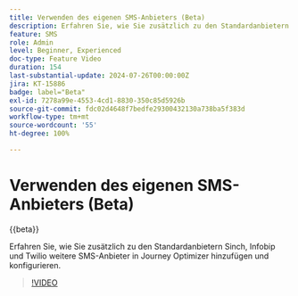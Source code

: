 ```yaml
---
title: Verwenden des eigenen SMS-Anbieters (Beta)
description: Erfahren Sie, wie Sie zusätzlich zu den Standardanbietern Sinch, Infobip und Twilio weitere SMS-Anbieter in Journey Optimizer hinzufügen und konfigurieren.
feature: SMS
role: Admin
level: Beginner, Experienced
doc-type: Feature Video
duration: 154
last-substantial-update: 2024-07-26T00:00:00Z
jira: KT-15886
badge: label="Beta"
exl-id: 7278a99e-4553-4cd1-8830-350c85d5926b
source-git-commit: fdc02d4648f7bedfe29300432130a738ba5f383d
workflow-type: tm+mt
source-wordcount: '55'
ht-degree: 100%

---
```


# Verwenden des eigenen SMS-Anbieters (Beta)

{{beta}}

Erfahren Sie, wie Sie zusätzlich zu den Standardanbietern Sinch, Infobip und Twilio weitere SMS-Anbieter in Journey Optimizer hinzufügen und konfigurieren.

>[!VIDEO](https://video.tv.adobe.com/v/3443637/?learn=on&captions=ger)
